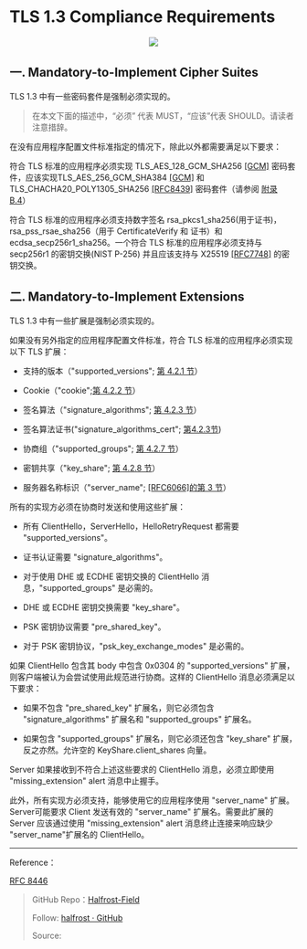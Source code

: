 # TLS 1.3 Compliance Requirements


<p align='center'>
<img src='https://img.halfrost.com/Blog/ArticleImage/113_0.png'>
</p>

## 一. Mandatory-to-Implement Cipher Suites

TLS 1.3 中有一些密码套件是强制必须实现的。

> 在本文下面的描述中，“必须” 代表 MUST，“应该”代表 SHOULD。请读者注意措辞。

在没有应用程序配置文件标准指定的情况下，除此以外都需要满足以下要求：

符合 TLS 标准的应用程序必须实现 TLS\_AES\_128\_GCM\_SHA256 [[GCM]](https://tools.ietf.org/html/rfc8446#ref-GCM) 密码套件，应该实现TLS\_AES\_256\_GCM\_SHA384 [[GCM]](https://tools.ietf.org/html/rfc8446#ref-GCM) 和 TLS\_CHACHA20\_POLY1305\_SHA256 [[RFC8439]](https://tools.ietf.org/html/rfc8439) 密码套件（请参阅 [附录 B.4](https://tools.ietf.org/html/rfc8446#appendix-B.4)）

符合 TLS 标准的应用程序必须支持数字签名 rsa\_pkcs1\_sha256(用于证书)，rsa\_pss\_rsae\_sha256（用于 CertificateVerify 和 证书）和ecdsa\_secp256r1\_sha256。一个符合 TLS 标准的应用程序必须支持与 secp256r1 的密钥交换(NIST P-256) 并且应该支持与 X25519 [[RFC7748]](https://tools.ietf.org/html/rfc7748) 的密钥交换。


## 二. Mandatory-to-Implement Extensions

TLS 1.3 中有一些扩展是强制必须实现的。

如果没有另外指定的应用程序配置文件标准，符合 TLS 标准的应用程序必须实现以下 TLS 扩展：

- 支持的版本（"supported\_versions"; [第 4.2.1 节](https://tools.ietf.org/html/rfc8446#section-4.2.1)）

- Cookie（"cookie";[第 4.2.2 节](https://tools.ietf.org/html/rfc8446#section-4.2.2)）

- 签名算法（"signature\_algorithms"; [第 4.2.3 节](https://tools.ietf.org/html/rfc8446#section-4.2.3)）

- 签名算法证书("signature\_algorithms\_cert"; [第4.2.3节](https://tools.ietf.org/html/rfc8446#section-4.2.3))

- 协商组（"supported\_groups"; [第 4.2.7 节](https://tools.ietf.org/html/rfc8446#section-4.2.7)）

- 密钥共享（"key\_share"; [第 4.2.8 节](https://tools.ietf.org/html/rfc8446#section-4.2.8)）

- 服务器名称标识（"server\_name"; [[RFC6066]的第 3 节](https://tools.ietf.org/html/rfc6066#section-3)）

所有的实现方必须在协商时发送和使用这些扩展：

- 所有 ClientHello，ServerHello，HelloRetryRequest 都需要 "supported\_versions"。

- 证书认证需要 "signature\_algorithms"。

- 对于使用 DHE 或 ECDHE 密钥交换的 ClientHello 消息，"supported\_groups" 是必需的。

- DHE 或 ECDHE 密钥交换需要 "key\_share"。

- PSK 密钥协议需要 "pre\_shared\_key"。

- 对于 PSK 密钥协议，"psk\_key\_exchange\_modes" 是必需的。

如果 ClientHello 包含其 body 中包含 0x0304 的 "supported\_versions" 扩展，则客户端被认为会尝试使用此规范进行协商。这样的 ClientHello 消息必须满足以下要求：

- 如果不包含 "pre\_shared\_key" 扩展名，则它必须包含 "signature\_algorithms" 扩展名和 "supported\_groups" 扩展名。

- 如果包含 "supported\_groups" 扩展名，则它必须还包含 "key\_share" 扩展，反之亦然。允许空的 KeyShare.client\_shares 向量。

Server 如果接收到不符合上述这些要求的 ClientHello 消息，必须立即使用 "missing\_extension" alert 消息中止握手。

此外，所有实现方必须支持，能够使用它的应用程序使用 "server\_name" 扩展。Server可能要求 Client 发送有效的 "server\_name" 扩展名。需要此扩展的 Server 应该通过使用 "missing\_extension" alert 消息终止连接来响应缺少 "server\_name"扩展名的 ClientHello。

------------------------------------------------------

Reference：
  
[RFC 8446](https://tools.ietf.org/html/rfc8446)

> GitHub Repo：[Halfrost-Field](HTTPS://github.com/halfrost/Halfrost-Field)
> 
> Follow: [halfrost · GitHub](HTTPS://github.com/halfrost)
>
> Source: []()